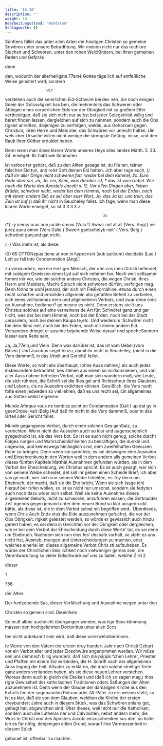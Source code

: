 ```yaml
---
title: '15.10'
description: ""
weight: 10
Bearbeitungsstand: "Rohdaten"
Schlagworte: {}
---
```


<!-- seite 752 -->


Súnftens fället das unter allen Arten der heutigen Christen so gemeine Sdwören unter unsere Betradhtung. Wir meinen nicht nur das ruchlore Sluchen und Schwören, unter den roben WelcKindern, bei ihren gemeinen Reden und Gefpräs

dene


<!-- seite 753 -->
den, wodurch der allerheiligste 77amé Gottes täge
lich auf entfeßliche Weise gelástert wird; sondern

                       wir
verstehen auch die seierlichen Eid-Schwüre bei des
nen, die noch einigen Sdein der Gotcseligkeit has
ben, die mehrenteils das Schweren oder Ablegen
eines corperlichen Eids vor der Obrigkeit mit so
großem Eifer vértheidigen, daß sie sich nicht nur selbst
bei jeder Gelegenlieit willig und bereit finden lassen,
dergleichen auf sich zu nehmen; sondern auch die Obs
rigkeit anreißen, diejenigen zu verfolgen, weldie, aus
Gehorsam gegen Christuin, ihren Herrn und Meis
ster, das Schwören vor unrecht halten. Uin wels
cher Ursache willen nicht wenige die strengste Gefäng.
nisse, und den Raub ihrer Gúther erduldet haben.

Denn wenn man diese klaren Worte unseres Heys alles landes Matth. 5. 33. 34. erweget: Ihr habt wei Schmoren

ist verbos
ter gehört, daß zu den Allten gesage ist, du flle ten.
teinen falschen Eid tun, und rolst Gott deinen
Eid halten. Jch aber rage euch, (*) daß ihr
aller Dinge nicht schweren folt, weder bei dem
Kimmel, žc. Eure Rede aber sei, Ja, Ja, ein,
Klein, was darüber ist, † das ist vom Uebel. Wie
auch die Worte des Apostels Jacobi s. !2. Vor
allen Dingen aber, lieben Brüder, schwörer nicht,
weder bei dem Himmel, noch bei der Erden,
noch mit einem andern Eid, es sei aber euer
Wort, Ja, das Ja ist, uno trein, das Zein ist
auf (*) daß ihr nicht in Seucheley fallet. Ich
fage, wenn man diese klaren Worte erweget, so ist
                     3 3 3 3 z

                                                 zu
  (*) -ý inércy oras non jurate omnio (Vulo t) Swear
not at all (Vers. Angl.) ne jurez aucu omen (Vers.Galic.)
Sweert gantschelyk niet' ( Vers. Belg.) schwöret ganjund gat
nicht.

(+) Was mehr ist, als diese.

(0) 65 OTTÓNepus tione ut non in hypocrisin (sub judicum) decidatis (Lac.) Left ye fall into Condemnation (Angl.)



<!-- seite 754 -->
zu verwundern, wie ein einziger Mensch, der den rias men Christi befennet, mit cubigem Gewissen einen Lyd auf sich nehmen fan. Noch weit seltsamer fommt mir vor, wie ein solcher andere Christen, die wegen Christi, ihres Herrn und Meisters, Macht-Spruch nicht schwören dürfen, verfolgen mag. Denn fónns te wohl jemand, der sich mit Fleißvornähine, etwas durch einen recht scharfen und ernsiliden allgemein abs gefaßten Befehl zu verbieten, sich eines vollhommes nern und allgeineinern Verbots, und zwar ohne einis ge Ausnahme, bedienen? gd meyne es nicht. Denn erstens stellt uns Christus solches auf eine verneinens de Art für: Schwöret ganz und gar nicht, wes der bei dem Himmel, noch bei der Erden, noch bei der Stadt Jerusalem, noch bei deinem Kaupa te,etc. Und wiederum :Schwörer nicht bei dem Sims mėl, noch bei der Erden, noch mit einem andern Eid. Vorsandere dringet er auseine bejahende Weise darauf nnd spricht:Sondern lasser eure Rede sein,

Ja, Ja,77ein,und Viein. Denn was darüber ist, das ist vom Uebel,(vom Bäsen.) Und Jacobus seget hinzu, damit ihr nicht in Seucheley, (nicht in die Vers dammniß, in das Urteil und Gericht) fallet.

Diese Worte, so wohl alle überhaupt, (ohne Ause nahme,) als auch jedes insbesondere betrachtet, bes stehen aus einem so vollkommenen, und von aller Auss nahme befreiten Verbot, daß man sich wundern muß, wie Leute, die sich rühmen, die Schrift sei die Ries gel und Richtschnur ihres Glaubens und Lebens, cis ne Ausnahm erdichten können. Gewißlich, die Vers nunft folte einen jedweden so viel lehren, daß es uns recht sei, cin allgemeines aus Gottes selbst eigenem

Munde Afinque vous ne tombiez point en Condamnation (Gall.) up dat gy in geenOrdeel valt (Belg )Auf daß ihr nicht in die Very dammniß, oder in das Urteil oder Gericht fallet.
<!-- seite 755 -->
 Munde gegangenes Verbot, durch einen solchen Ges
genSatz, zu vernichten: Wenn nicht die Ausnahm auch
so klar und augenscheinlich aysgedruckt ist, als das Vers
bot. So ist es auch nicht genug, solche durch) Folgea
rungen und Wahrscheinlichkeiten zu bekräftigen, die
dunkel und ungewiss, und keineswegs hinlänglich sind,
dem zweifelhaften Gewissen Ruhe zu bringen. Denn
wenn sie sprechen, es sei deswegen eine Ausnahm und
Einschrenkung in den Worten weil in dem andern alls
gemeinen Verbot dieses fünften Kapitels Matthải
Ausnahmen gefunden würden, als in dem Verbot
der Ehescheidung, wo Christus spricht: Es ist auch
gesagt, wer sich von seinem Weibe scheidet, det
soll ihr geben einen Scheide Brief; ich aber sas
ge euch, wer sich von seinem Weibe fcheiðec, es
 Tey denn um Ehebruch, der macht, daß sie die
Ehe bricht. Wenn sie sich (sage ich) hierauf ber
rufen wollen, so ist es nicht nur umsonst, sondern sie
 fedyten auch noch dazu wider sich selbst. Weil sie
 keine Ausnahme dieses allgemeinen Gebots, nicht zu
 schworen, anzuführen wissen, die Gottnadder Zeit
 irgends gegen jemand unter dem neuen Bund so klar
 ausgedruckt bätte, als diese ist, die in dem Verbot
 selbst mit begriffen wird. 'Überdieses, wenn Chris Auch Ende
 stus die Eide auszunehmen gefuchet, die vor der Obs Obrigkeit.
 rigkeit geleistet werden, so würde er gewisslich auch
 hinzu gerekt haben, es sei denn in Gerichten vor
 der Öbrigkeit oder dergleichen; wie er bei dem
 Verbot der Ehescheidung durch diese Worte' tut,
 es sei denn um Ebebruch. Nachdem sich nun dies
 fes' deshalb vorhält, so steht es uns nicht frei, Ausnieb,
 mungen und Unterscheidungen zu machen, oder,
 welches einerlei ist, dieses allgemeine Verbot Chris
  sti aufzuheben. Es würde der Christlichen Seis
 lichkeit noch vielweniger gemas sein, die Verantwors
 tung so vieler Eidschwüre auf uns zu laden, welche
            Z iki 2

dieser


1




756

der Alten
<!-- seite 756 -->
Der funfzehende Sas, dieser Verfälschung und Ausnahme wegen unter den

Christen so gemein sind. Dieeinhels

So muß albier auchnicht übergangen werden, was lige Beys ktimmung massen den hochgelehrten Doctoribus unter allen Sccs

ten nicht unbekannt sein wird, daß diese oorerwehnbierinnen.

te Worte von den Vätern der ersten drey hundert Jahr nach Christi Geburt vor ein Verbot aller und jeder Eioschwüre angenommen werden. Wir müss sen uns demnach billig wundern, daß sich die päpjiis fchen Lehrer, Priester und Pfaffen mit einem Eid verbinden, die H. Schrift nach der allgemeinen Auss legung der heil. Altvater zu erklären, die doch solche streitige Terte ganz anders veritanden haben, als sie diese neuen Lehrer verstehen. Woraus denn auch ju gleich die Eitelkeit und (daß ich so sagen mag,) thos rigte Gewissheit der katholischen Traditionen oders Šaßungen der Alten abzunehmen ist. Denn wenn der Glaube der damaligen Kirche aus den Echrifs ten der sogenannten Patrum oder Alt-Páter zu ers weisen  steht, so ist es klar, daß sie von dem Glauben, weldhen die Kirche der ersten dreybundert Jahre auch in diesem Stück, was das Schwören anlans get, gehegt hat, abgewichen sind. Über dieses, weil nicht nur die Katholiken, sondern auch die Lutheras ner und Calvinisten, nebst andern mehr, die Wors te Christi und des Apostels Jacobi einzuschrenken sus den, so halte ich es für nötig, denjenigen eitlen Grund, worauf ihre Vermessenheit in diesem Stück

gebauet ist, offenbar zu machen.

